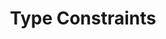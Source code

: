---
title: 'Type Constraints'
description: Ballerina supports type constraints, allowing developers to specify additional constraints or validations on data types. Type constraints help enforce rules and requirements on data, promoting data integrity and separation. Developers can define constraints such as range checks, pattern validations, or custom validations.
image:
---